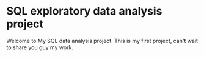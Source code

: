 # SQL exploratory data analysis project
Welcome to My SQL data analysis project. This is my first project, can't wait to share you guy my work.
